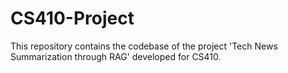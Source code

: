 # CS410-Project
This repository contains the codebase of the project 'Tech News Summarization through RAG' developed for CS410.

